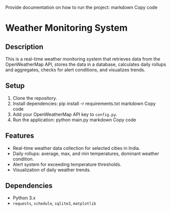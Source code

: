 Provide documentation on how to run the project:
markdown
Copy code
# Weather Monitoring System

## Description
This is a real-time weather monitoring system that retrieves data from the OpenWeatherMap API, stores the data in a database, calculates daily rollups and aggregates, checks for alert conditions, and visualizes trends.

## Setup

1. Clone the repository.
2. Install dependencies:
pip install -r requirements.txt
markdown
Copy code
3. Add your OpenWeatherMap API key to `config.py`.
4. Run the application:
python main.py
markdown
Copy code

## Features
- Real-time weather data collection for selected cities in India.
- Daily rollups: average, max, and min temperatures, dominant weather condition.
- Alert system for exceeding temperature thresholds.
- Visualization of daily weather trends.

## Dependencies
- Python 3.x
- `requests`, `schedule`, `sqlite3`, `matplotlib`
